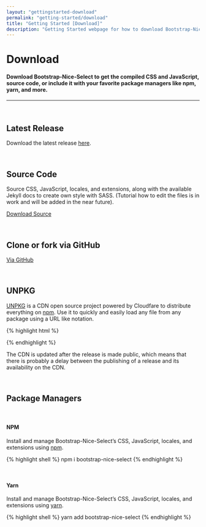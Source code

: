 ```yaml
---
layout: "gettingstarted-download"
permalink: "getting-started/download"
title: "Getting Started [Download]"
description: "Getting Started webpage for how to download Bootstrap-Nice-Select"
---
```


# Download

#### Download Bootstrap-Nice-Select to get the compiled CSS and JavaScript, source code, or include it with your favorite package managers like npm, yarn, and more.

---

&nbsp;

## **Latest Release**

Download the latest release [here](https://github.com/kevingostomski/bootstrap-nice-select/releases/download/v1.3.0/bootstrap-nice-select-v1.3.0.zip).

&nbsp;

## **Source Code**

Source CSS, JavaScript, locales, and extensions, along with the available Jekyll docs to create own style with SASS. (Tutorial how to edit the files is in work and will be added in the near future).

<a class="btn btn-outline-primary" href="https://github.com/kevingostomski/bootstrap-nice-select/archive/refs/tags/v1.3.0.zip">Download Source</a>

&nbsp;

## **Clone or fork via GitHub**

<a class="btn btn-outline-primary" href="https://github.com/kevingostomski/bootstrap-nice-select">Via GitHub</a>

&nbsp;

## **UNPKG**

[UNPKG](https://unpkg.com/browse/bootstrap-nice-select@1.3.0/) is a CDN open source project powered by Cloudfare to distribute everything on [npm](https://www.npmjs.com/). Use it to quickly and easily load any file from any package using a URL like notation.

{% highlight html %}
<!-- Latest compiled and minified CSS -->
<link rel="stylesheet" href="https://unpkg.com/bootstrap-nice-select@1.3.0/dist/css/bootstrap-nice-select.min.css">

<!-- Latest compiled and minified JavaScript -->
<script src="https://unpkg.com/bootstrap-nice-select@1.3.0/dist/js/bootstrap-nice-select.min.js"></script>
{% endhighlight %}

<div class="alert alert-light d-flex align-items-center font-size-13 my-3" role="alert">
    <i class="fa-solid fa-circle-info pe-2"></i>
    <div>
    The CDN is updated after the release is made public, which means that there is probably a delay between the publishing of a release and its availability on the CDN.
    </div>
</div>

&nbsp;

## **Package Managers**

&nbsp;

#### NPM

Install and manage Bootstrap-Nice-Select’s CSS, JavaScript, locales, and extensions using [npm](https://www.npmjs.com/package/bootstrap-nice-select).

{% highlight shell %}
npm i bootstrap-nice-select
{% endhighlight %}

&nbsp;

#### Yarn

Install and manage Bootstrap-Nice-Select’s CSS, JavaScript, locales, and extensions using [yarn](https://yarnpkg.com/).

{% highlight shell %}
yarn add bootstrap-nice-select
{% endhighlight %}

&nbsp;

